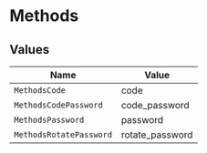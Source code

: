 # Methods


## Values

| Name                    | Value                   |
| ----------------------- | ----------------------- |
| `MethodsCode`           | code                    |
| `MethodsCodePassword`   | code_password           |
| `MethodsPassword`       | password                |
| `MethodsRotatePassword` | rotate_password         |
